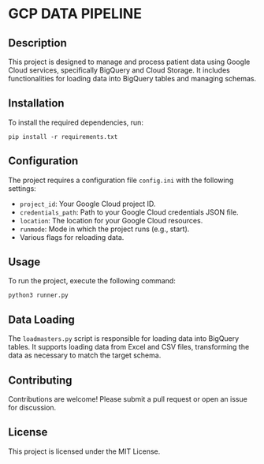 # GCP DATA PIPELINE

## Description
This project is designed to manage and process patient data using Google Cloud services, specifically BigQuery and Cloud Storage. It includes functionalities for loading data into BigQuery tables and managing schemas.

## Installation
To install the required dependencies, run:
```
pip install -r requirements.txt
```

## Configuration
The project requires a configuration file `config.ini` with the following settings:
- `project_id`: Your Google Cloud project ID.
- `credentials_path`: Path to your Google Cloud credentials JSON file.
- `location`: The location for your Google Cloud resources.
- `runmode`: Mode in which the project runs (e.g., start).
- Various flags for reloading data.

## Usage
To run the project, execute the following command:
```
python3 runner.py
```

## Data Loading
The `loadmasters.py` script is responsible for loading data into BigQuery tables. It supports loading data from Excel and CSV files, transforming the data as necessary to match the target schema.

## Contributing
Contributions are welcome! Please submit a pull request or open an issue for discussion.

## License
This project is licensed under the MIT License.
